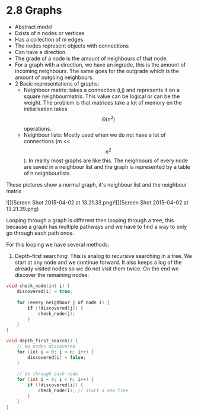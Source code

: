 # 2.8 Graphs
* Abstract model
* Exists of n nodes or vertices
* Has a collection of m edges
* The nodes represent objects with connections
* Can have a direction.
* The grade of a node is the amount of neighbours of that node.
* For a graph with a direction, we have an ingrade, this is the amount of incoming neighbours. The same goes for the outgrade which is the amount of outgoing neighbours.
* 2 Basic representations of graphs:
    * Neighbour matrix: takes a connection (i,j) and represents it on a square neighbourmatrix. This value can be logical or can be the weight. The problem is that matrices take a lot of memory en the initialisation takes $$\Theta(n^2)$$ operations.
    * Neighbour lists: Mostly used when we do not have a lot of connections (m << $$n^2$$). In reality most graphs are like this. The neighbours of every node are saved in a neighbour list and the graph is represented by a table of n neighbourlists.

These pictures show a normal graph, it's neighbour list and the neighbour matrix

![](Screen Shot 2015-04-02 at 13.21.33.png)![](Screen Shot 2015-04-02 at 13.21.39.png)

Looping through a graph is different then looping through a tree, this because a graph has multiple pathways and we have to find a way to only go through each path once.

For this looping we have several methods:
1. Depth-first searching: This is analog to recursive searching in a tree. We start at any node and we continue forward. It also keeps a log of the already visited nodes so we do not visit them twice. On the end we discover the remaining nodes.

```c++
void check_node(int i) {
    discovered[i] = true;
    
    for (every neighbour j of node i) {
        if (!discovered[j]) {
            check_node(j);
        }
    }
}

void depth_first_search() {
    // No nodes discovered
    for (int i = 0; i < n; i++) {
        discovered[i] = false;
    }
    
    // Go through each node
    for (int i = 0; i < n; i++) {
        if (!discovered[i]) {
            check_node(i); // start a new tree
        }
    }
}
```